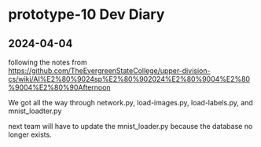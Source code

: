 # prototype-10 Dev Diary

## 2024-04-04

following the notes from https://github.com/TheEvergreenStateCollege/upper-division-cs/wiki/AI%E2%80%9024sp%E2%80%902024%E2%80%9004%E2%80%9004%E2%80%90Afternoon

We got all the way through network.py, load-images.py, load-labels.py, and mnist_loadter.py

next team will have to update the mnist_loader.py because the database no longer exists.